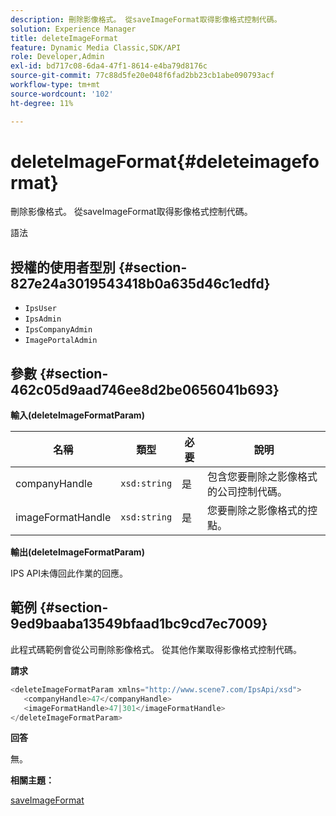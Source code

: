 ```yaml
---
description: 刪除影像格式。 從saveImageFormat取得影像格式控制代碼。
solution: Experience Manager
title: deleteImageFormat
feature: Dynamic Media Classic,SDK/API
role: Developer,Admin
exl-id: bd717c08-6da4-47f1-8614-e4ba79d8176c
source-git-commit: 77c88d5fe20e048f6fad2bb23cb1abe090793acf
workflow-type: tm+mt
source-wordcount: '102'
ht-degree: 11%

---
```


# deleteImageFormat{#deleteimageformat}

刪除影像格式。 從saveImageFormat取得影像格式控制代碼。

語法

## 授權的使用者型別 {#section-827e24a3019543418b0a635d46c1edfd}

* `IpsUser`
* `IpsAdmin`
* `IpsCompanyAdmin`
* `ImagePortalAdmin`

## 參數 {#section-462c05d9aad746ee8d2be0656041b693}

**輸入(deleteImageFormatParam)**

| 名稱 | 類型 | 必要 | 說明 |
|---|---|---|---|
| companyHandle | `xsd:string` | 是 | 包含您要刪除之影像格式的公司控制代碼。 |
| imageFormatHandle | `xsd:string` | 是 | 您要刪除之影像格式的控點。 |

**輸出(deleteImageFormatParam)**

IPS API未傳回此作業的回應。

## 範例 {#section-9ed9baaba13549bfaad1bc9cd7ec7009}

此程式碼範例會從公司刪除影像格式。 從其他作業取得影像格式控制代碼。

**請求**

```java
<deleteImageFormatParam xmlns="http://www.scene7.com/IpsApi/xsd">
   <companyHandle>47</companyHandle>
   <imageFormatHandle>47|301</imageFormatHandle>
</deleteImageFormatParam>
```

**回答**

無。

**相關主題：**

[saveImageFormat](../../../operations/c-operations-intro/c-methods/r-save-image-format.md#reference-d15c27f533ef41e38b54a539a304bd1d)
